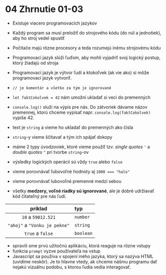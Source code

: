 # 04 Zhrnutie 01-03

- Existuje viacero programovacích jazykov
- Každý program sa musí preložiť do strojového kódu (do núl a jednotiek), aby ho stroj vedel spustiť
- Počítače majú rôzne procesory a teda rozumejú inému strojovému kódu
- Programovací jazyk slúži ľuďom, aby mohli vyjadriť svoj logický postup, ktorý žiadajú od stroja
- Programovací jazyk je výtvor ľudí a ktokoľvek (ak vie ako) si môže programovací jazyk vytvoriť.

- `// je komentár a všetko za tým je ignorované`
- `let faktCokolvek = 42` nám umožní ukladať si veci do premenných
- `console.log()` služi na výpis pre nás. Do zátvoriek dávame názov premennej, ktorú chceme vypísať napr. `console.log(faktCokolvek)` vypíše 42.
- text je `string` a vieme ho ukladať do premenných ako čísla
- `string`-y vieme ščítavať a tým ich spájať dokopy
- máme 2 typy úvodzoviek, ktoré vieme použíť tzv. _single quotes_ `'` a _double quotes_ `"` pri tvorbe `string`-ov
- výsledky logických operácii sú vždy `true` alebo `false`
- vieme porovnávať ľubovoľné hodnoty aj `1000 === "halo"`
- vieme porovnávať lubovoľné premenné medzi sebou
- všetky **medzery, voľné riadky sú ignorované**, ale je dobré udržiavať kód čitateľný pre nás ľudí.

| príklad | typ |
|:--------:|:------|
|`10` a `59012.521`       |`number`|
|`"ahoj"` a `"Vonku je pekne"`       |`string`|
|`true` a `false`| `boolean` |


- spravili sme prvú užitočnú aplikáciu, ktorá reaguje na rôzne vstupy
- funkcia `prompt` vyzve používateľa na vstup
- Javascript sa používa v spojení iného jazyka, ktorý sa nazýva HTML (uvidíme neskôr). Je to hlavne vtedy, ak chceme nášmu programu dať nejakú vizuálnu podobu, s ktorou ľudia vedia interagovať.